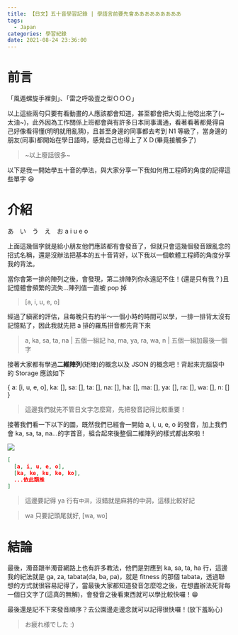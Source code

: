 ```yaml
---
title: 【日文】五十音學習記錄 | 學語言前要先會あああああああああ
tags:
  - Japan
categories: 學習紀錄
date: 2021-08-24 23:36:00
---
```



<style>
  section.compact {
    font-size: 150%  
  }
  img[alt~="center"] {
    display: block;
    margin: 0 auto;
  }
</style>

# 前言

「風遁螺旋手裡劍」、「雷之呼吸壹之型ＯＯＯ」

以上這些兩句只要有看動畫的人應該都會知道，甚至都會把大街上他唸出來了(~太油~)，此外因為工作關係上班都會與有許多日本同事溝通，看著看著都覺得自己好像看得懂(明明就用亂猜)，且甚至身邊的同事都去考到 N1 等級了，當身邊的朋友(同事)都開始在學日語時，感覺自己也得上了ＸＤ(畢竟接觸多了)

> ~以上廢話很多~

以下是我一開始學五十音的學法，與大家分享一下我如何用工程師的角度的記得這些單字 😆

<!-- more -->

# 介紹

あ　い　う　え　お
a i u e o

上面這幾個字就是給小朋友他們應該都有會發音了，但就只會這幾個發音跟亂念的招式名稱，還是沒辦法把基本的五十音背好，以下我以一個軟體工程師的角度分享我的背法。

當你會第一排的陣列之後，會發現，第二排陣列你永遠記不住！(還是只有我？)且記憶體會頻繁的流失...陣列值一直被 pop 掉

> [a, i, u, e, o]

經過了縝密的評估，且每晚只有約半～一個小時的時間可以學，一排一排背太沒有記憶點了，因此我就先把 a 排的羅馬拼音都先背下來

> a, ka, sa, ta, na | 五個一組記
> ha, ma, ya, ra, wa, n | 五個一組加最後一個字

接著大家都有學過**二維陣列**(矩陣)的概念以及 JSON 的概念吧！背起來完腦袋中的 Storage 應該如下

{
a: [i, u, e, o],
ka: [],
sa: [],
ta: [],
na: [],
ha: [],
ma: [],
ya: [],
ra: [],
wa: [],
n: []
}

> 這邊我們就先不管日文字怎麼寫，先把發音記得比較重要！

接著我們看一下以下的圖，既然我們已經會一開始 a, i, u, e, o 的發音，加上我們會 ka, sa, ta, na...的字首音，組合起來後整個二維陣列的樣式都出來啦！

![](https://nijialin.com/images/2021/jp50.png)

```json
[
  [a, i, u, e, o],
  [ka, ke, ku, ke, ko],
  ...依此類推
]
```

> 這邊要記得 ya 行有`中洞`，沒錯就是麻將的中洞，這樣比較好記

> wa 只要記頭尾就好, [wa, wo]

# 結論

最後，濁音跟半濁音網路上也有許多教法，他們是對應到 ka, sa, ta, ha 行，這邊我的紀法就是 ga, za, tabata(da, ba, pa)，就是 fitness 的那個 tabata，透過聯想的方式就很容易記得了，當最後大家都知道發音怎麼唸之後，在想盡辦法死背每一個日文字了(這真的無解)，會發音之後看東西就可以學比較快囉！😁

最後還是記不下來發音順序？去公園邊走邊念就可以記得很快囉！(放下羞恥心)

> お疲れ様でした :)
